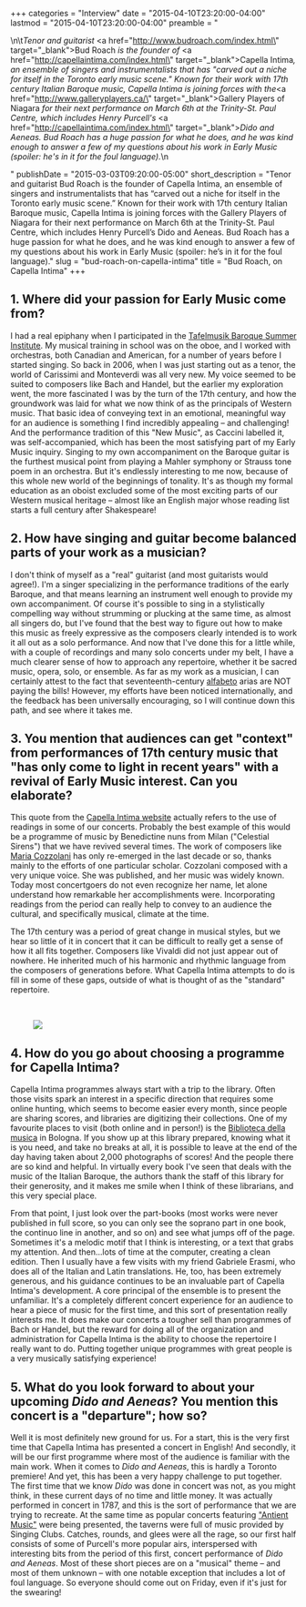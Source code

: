 +++
categories = "Interview"
date = "2015-04-10T23:20:00-04:00"
lastmod = "2015-04-10T23:20:00-04:00"
preamble = "<p>\n\t<em>Tenor and guitarist </em><a href=\"http://www.budroach.com/index.html\" target=\"_blank\">Bud Roach</a><em> is the founder of </em><a href=\"http://capellaintima.com/index.html\" target=\"_blank\">Capella Intima</a><em>, an ensemble of singers and instrumentalists that has \"carved out a niche for itself in the Toronto early music scene.\" Known for their work with 17th century Italian Baroque music, Capella Intima is joining forces with the</em><a href=\"http://www.galleryplayers.ca/\" target=\"_blank\">Gallery Players of Niagara</a><em> for their next performance on March 6th at the Trinity-St. Paul Centre, which includes Henry Purcell's </em><a href=\"http://capellaintima.com/index.html\" target=\"_blank\"><em>Dido and Aeneas</em></a><em>. Bud Roach has a huge passion for what he does, and he was kind enough to answer a few of my questions about his work in Early Music (spoiler: he's in it for the foul language).</em>\n</p>"
publishDate = "2015-03-03T09:20:00-05:00"
short_description = "Tenor and guitarist Bud Roach is the founder of Capella Intima, an ensemble of singers and instrumentalists that has “carved out a niche for itself in the Toronto early music scene.” Known for their work with 17th century Italian Baroque music, Capella Intima is joining forces with the Gallery Players of Niagara for their next performance on March 6th at the Trinity-St. Paul Centre, which includes Henry Purcell’s Dido and Aeneas. Bud Roach has a huge passion for what he does, and he was kind enough to answer a few of my questions about his work in Early Music (spoiler: he’s in it for the foul language)."
slug = "bud-roach-on-capella-intima"
title = "Bud Roach, on Capella Intima"
+++

<h2>1. Where did your passion for Early Music come from?</h2>
<p>
	I had a real epiphany when I participated in the <a href="http://www.tafelmusik.org/education/artist-training/tafelmusik-baroque-summer-institute" target="_blank">Tafelmusik Baroque Summer Institute</a>. My musical training in school was on the oboe, and I worked with orchestras, both Canadian and American, for a number of years before I started singing. So back in 2006, when I was just starting out as a tenor, the world of Carissimi and Monteverdi was all very new. My voice seemed to be suited to composers like Bach and Handel, but the earlier my exploration went, the more fascinated I was by the turn of the 17th century, and how the groundwork was laid for what we now think of as the principals of Western music. That basic idea of conveying text in an emotional, meaningful way for an audience is something I find incredibly appealing – and challenging! And the performance tradition of this "New Music", as Caccini labelled it, was self-accompanied, which has been the most satisfying part of my Early Music inquiry. Singing to my own accompaniment on the Baroque guitar is the furthest musical point from playing a Mahler symphony or Strauss tone poem in an orchestra. But it's endlessly interesting to me now, because of this whole new world of the beginnings of tonality. It's as though my formal education as an oboist excluded some of the most exciting parts of our Western musical heritage – almost like an English major whose reading list starts a full century after Shakespeare!
</p>
<h2>2. How have singing and guitar become balanced parts of your work as a musician?</h2>
<p>
	I don't think of myself as a "real" guitarist (and most guitarists would agree!). I'm a singer specializing in the performance traditions of the early Baroque, and that means learning an instrument well enough to provide my own accompaniment. Of course it's possible to sing in a stylistically compelling way without strumming or plucking at the same time, as almost all singers do, but I've found that the best way to figure out how to make this music as freely expressive as the composers clearly intended is to work it all out as a solo performance. And now that I've done this for a little while, with a couple of recordings and many solo concerts under my belt, I have a much clearer sense of how to approach any repertoire, whether it be sacred music, opera, solo, or ensemble. As far as my work as a musician, I can certainly attest to the fact that seventeenth-century <a href="http://www.maestros-of-the-guitar.com/alfabeto.html" target="_blank">alfabeto</a> arias are NOT paying the bills! However, my efforts have been noticed internationally, and the feedback has been universally encouraging, so I will continue down this path, and see where it takes me.
</p>
<h2>3. You mention that audiences can get "context" from performances of 17th century music that "has only come to light in recent years" with a revival of Early Music interest. Can you elaborate?</h2>
<p>
	This quote from the <a href="http://capellaintima.com/" target="_blank">Capella Intima website</a> actually refers to the use of readings in some of our concerts. Probably the best example of this would be a programme of music by Benedictine nuns from Milan ("Celestial Sirens") that we have revived several times. The work of composers like <a href="http://en.wikipedia.org/wiki/Chiara_Margarita_Cozzolani" target="_blank">Maria Cozzolani</a> has only re-emerged in the last decade or so, thanks mainly to the efforts of one particular scholar. Cozzolani composed with a very unique voice. She was published, and her music was widely known. Today most concertgoers do not even recognize her name, let alone understand how remarkable her accomplishments were. Incorporating readings from the period can really help to convey to an audience the cultural, and specifically musical, climate at the time.
</p>
<p>
	The 17th century was a period of great change in musical styles, but we hear so little of it in concert that it can be difficult to really get a sense of how it all fits together. Composers like Vivaldi did not just appear out of nowhere. He inherited much of his harmonic and rhythmic language from the composers of generations before. What Capella Intima attempts to do is fill in some of these gaps, outside of what is thought of as the "standard" repertoire.
</p>
<p>
	<br>
</p>
<figure data-type="image"><a href="https://res.cloudinary.com/schmopera/image/upload/v1545409169/media/webhook-uploads/1428722379012/CapellaIntimaHeader.jpg"><img data-resize-src="http://lh3.googleusercontent.com/XbEwfVrrse9ZlMVZNNeLkxpH3CMhKGtZ69Po9Z8KAmTae7SN0VU2hxuBogssYGoEZTUoPC34AWyxMz_urRLBB1HRmsB8CQ" src="http://lh3.googleusercontent.com/XbEwfVrrse9ZlMVZNNeLkxpH3CMhKGtZ69Po9Z8KAmTae7SN0VU2hxuBogssYGoEZTUoPC34AWyxMz_urRLBB1HRmsB8CQ=s1200"></a></figure>
<h2>4. How do you go about choosing a programme for Capella Intima?</h2>
<p>
	Capella Intima programmes always start with a trip to the library. Often those visits spark an interest in a specific direction that requires some online hunting, which seems to become easier every month, since people are sharing scores, and libraries are digitizing their collections. One of my favourite places to visit (both online and in person!) is the <a href="http://www.museomusicabologna.it/biblioteca.htm" target="_blank">Biblioteca della musica</a> in Bologna. If you show up at this library prepared, knowing what it is you need, and take no breaks at all, it is possible to leave at the end of the day having taken about 2,000 photographs of scores! And the people there are so kind and helpful. In virtually every book I've seen that deals with the music of the Italian Baroque, the authors thank the staff of this library for their generosity, and it makes me smile when I think of these librarians, and this very special place.
</p>
<p>
	From that point, I just look over the part-books (most works were never published in full score, so you can only see the soprano part in one book, the continuo line in another, and so on) and see what jumps off of the page. Sometimes it's a melodic motif that I think is interesting, or a text that grabs my attention. And then…lots of time at the computer, creating a clean edition. Then I usually have a few visits with my friend Gabriele Erasmi, who does all of the Italian and Latin translations. He, too, has been extremely generous, and his guidance continues to be an invaluable part of Capella Intima's development. A core principal of the ensemble is to present the unfamiliar. It's a completely different concert experience for an audience to hear a piece of music for the first time, and this sort of presentation really interests me. It does make our concerts a tougher sell than programmes of Bach or Handel, but the reward for doing all of the organization and administration for Capella Intima is the ability to choose the repertoire I really want to do. Putting together unique programmes with great people is a very musically satisfying experience!
</p>
<h2>5. What do you look forward to about your upcoming <em>Dido and Aeneas</em>? You mention this concert is a "departure"; how so?</h2>
<p>
	Well it is most definitely new ground for us. For a start, this is the very first time that Capella Intima has presented a concert in English! And secondly, it will be our first programme where most of the audience is familiar with the main work. When it comes to <em>Dido and Aeneas</em>, this is hardly a Toronto premiere! And yet, this has been a very happy challenge to put together. The first time that we know <em>Dido</em> was done in concert was not, as you might think, in these current days of no time and little money. It was actually performed in concert in 1787, and this is the sort of performance that we are trying to recreate. At the same time as popular concerts featuring <a href="http://en.wikipedia.org/wiki/Concerts_of_Antient_Music" target="_blank">"Antient Music"</a> were being presented, the taverns were full of music provided by Singing Clubs. Catches, rounds, and glees were all the rage, so our first half consists of some of Purcell's more popular airs, interspersed with interesting bits from the period of this first, concert performance of <em>Dido and Aeneas</em>. Most of these short pieces are on a "musical" theme – and most of them unknown – with one notable exception that includes a lot of foul language. So everyone should come out on Friday, even if it's just for the swearing!
</p>
